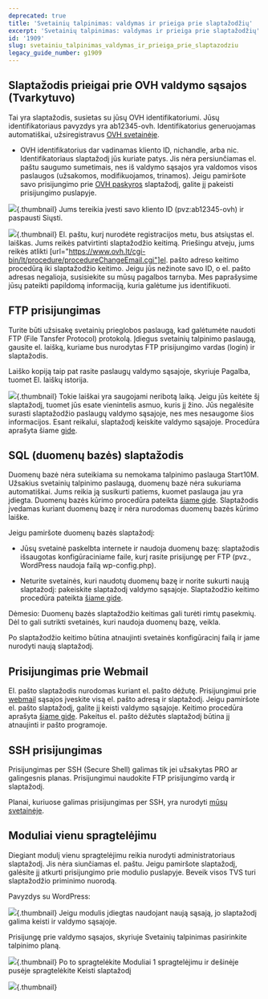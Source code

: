 ```yaml
---
deprecated: true
title: 'Svetainių talpinimas: valdymas ir prieiga prie slaptažodžių'
excerpt: 'Svetainių talpinimas: valdymas ir prieiga prie slaptažodžių'
id: '1909'
slug: svetainiu_talpinimas_valdymas_ir_prieiga_prie_slaptazodziu
legacy_guide_number: g1909
---
```



## Slaptažodis prieigai prie OVH valdymo sąsajos (Tvarkytuvo)
Tai yra slaptažodis, susietas su jūsų OVH identifikatoriumi. Jūsų identifikatoriaus pavyzdys yra ab12345-ovh. Identifikatorius generuojamas automatiškai, užsiregistravus [OVH svetainėje](http://www.ovh.lt).

* OVH identifikatorius dar vadinamas kliento ID, nichandle, arba nic.
Identifikatoriaus slaptažodį jūs kuriate patys. Jis nėra persiunčiamas el. paštu saugumo sumetimais, nes iš valdymo sąsajos yra valdomos visos paslaugos (užsakomos, modifikuojamos, trinamos).
Jeigu pamiršote savo prisijungimo prie [OVH paskyros](http://www.ovh.com/manager/web) slaptažodį, galite jį pakeisti prisijungimo puslapyje.

![](images/img_2847.jpg){.thumbnail}
Jums tereikia įvesti savo kliento ID (pvz:ab12345-ovh) ir paspausti Siųsti.

![](images/img_2848.jpg){.thumbnail}
El. paštu, kurį nurodėte registracijos metu, bus atsiųstas el. laiškas. Jums reikės patvirtinti slaptažodžio keitimą. Priešingu atveju, jums reikės atlikti [url="https://www.ovh.lt/cgi-bin/lt/procedure/procedureChangeEmail.cgi"]el. pašto adreso keitimo procedūrą iki slaptažodžio keitimo.
Jeigu jūs nežinote savo ID, o el. pašto adresas negalioja, susisiekite su mūsų pagalbos tarnyba. Mes paprašysime jūsų pateikti papildomą informaciją, kuria galėtume jus identifikuoti.


## FTP prisijungimas
Turite būti užsisakę svetainių prieglobos paslaugą, kad galėtumėte naudoti FTP (File Tansfer Protocol) protokolą.
Įdiegus svetainių talpinimo paslaugą, gausite el. laišką, kuriame bus nurodytas FTP prisijungimo vardas (login) ir slaptažodis.

Laiško kopiją taip pat rasite paslaugų valdymo sąsajoje, skyriuje Pagalba, tuomet El. laiškų istorija.

![](images/img_2849.jpg){.thumbnail}
Tokie laiškai yra saugojami neribotą laiką.
Jeigu jūs keitėte šį slaptažodį, tuomet jūs esate vienintelis asmuo, kuris jį žino. Jūs negalėsite surasti slaptažodžio paslaugų valdymo sąsajoje, nes mes nesaugome šios informacijos. Esant reikalui, slaptažodį keiskite valdymo sąsajoje. Procedūra aprašyta šiame [gide](https://www.ovh.lt/g1374.svetaines-ikelimas-i-interneta#failu_perkelimas_per_ftp_ftp_prisijungimo_duomenu_gavimas).


## SQL (duomenų bazės) slaptažodis
Duomenų bazė nėra suteikiama su nemokama talpinimo paslauga Start10M.
Užsakius svetainių talpinimo paslaugą, duomenų bazė nėra sukuriama automatiškai. Jums reikia ją susikurti patiems, kuomet paslauga jau yra įdiegta. 
Duomenų bazės kūrimo procedūra pateikta [šiame gide](https://www.ovh.lt/g1374.svetaines-ikelimas-i-interneta#duomenu_baziu_importavimas_-_eksportavimas_sql_prisijungimo_duomenys).
Slaptažodis įvedamas kuriant duomenų bazę ir nėra nurodomas duomenų bazės kūrimo laiške. 

Jeigu pamiršote duomenų bazės slaptažodį:


- Jūsų svetainė paskelbta internete ir naudoja duomenų bazę: slaptažodis išsaugotas konfigūraciniame faile, kurį rasite prisijungę per FTP (pvz., WordPress naudoja failą wp-config.php).

- Neturite svetainės, kuri naudotų duomenų bazę ir norite sukurti naują slaptažodį: pakeiskite slaptažodį valdymo sąsajoje. Slaptažodžio keitimo procedūra pateikta [šiame gide](https://www.ovh.lt/g1374.svetaines-ikelimas-i-interneta#duomenu_baziu_importavimas_-_eksportavimas_sql_prisijungimo_duomenys).


Dėmesio: Duomenų bazės slaptažodžio keitimas gali turėti rimtų pasekmių. Dėl to gali sutrikti svetainės, kuri naudoja duomenų bazę, veikla.

Po slaptažodžio keitimo būtina atnaujinti svetainės konfigūracinį failą ir jame nurodyti naują slaptažodį.


## Prisijungimas prie Webmail
El. pašto slaptažodis nurodomas kuriant el. pašto dėžutę. Prisijungimui prie [webmail](https://ssl0.ovh.net) sąsajos įveskite visą el. pašto adresą ir slaptažodį.
Jeigu pamiršote el. pašto slaptažodį, galite jį keisti valdymo sąsajoje. Keitimo procedūra aprašyta [šiame gide](https://www.ovh.lt/g1343.el-pasto-adreso-kurimas#pagalba_kaip_keisti_el_pasto_slaptazodi).
Pakeitus el. pašto dėžutės slaptažodį būtina jį atnaujinti ir pašto programoje.


## SSH prisijungimas
Prisijungimas per SSH (Secure Shell) galimas tik jei užsakytas PRO ar galingesnis planas. Prisijungimui naudokite FTP prisijungimo vardą ir slaptažodį.

Planai, kuriuose galimas prisijungimas per SSH, yra nurodyti [mūsų svetainėje](https://www.ovh.lt/svetainiu-talpinimas/).


## Moduliai vienu spragtelėjimu
Diegiant modulį vienu spragtelėjimu reikia nurodyti administratoriaus slaptažodį. Jis nėra siunčiamas el. paštu.
Jeigu pamiršote slaptažodį, galėsite jį atkurti prisijungimo prie modulio puslapyje. Beveik visos TVS turi slaptažodžio priminimo nuorodą.

Pavyzdys su WordPress:

![](images/img_2851.jpg){.thumbnail}
Jeigu modulis įdiegtas naudojant naują sąsają, jo slaptažodį galima keisti ir valdymo sąsajoje.

Prisijungę prie valdymo sąsajos, skyriuje Svetainių talpinimas pasirinkite talpinimo planą.

![](images/img_2855.jpg){.thumbnail}
Po to spragtelėkite Moduliai 1 spragtelėjimu ir dešinėje pusėje spragtelėkite Keisti slaptažodį

![](images/img_2854.jpg){.thumbnail}

